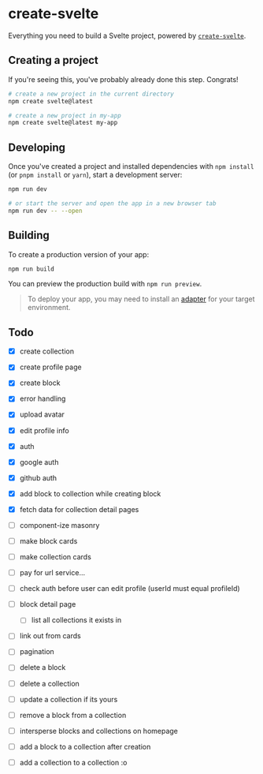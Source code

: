 # create-svelte

Everything you need to build a Svelte project, powered by [`create-svelte`](https://github.com/sveltejs/kit/tree/master/packages/create-svelte).

## Creating a project

If you're seeing this, you've probably already done this step. Congrats!

```bash
# create a new project in the current directory
npm create svelte@latest

# create a new project in my-app
npm create svelte@latest my-app
```

## Developing

Once you've created a project and installed dependencies with `npm install` (or `pnpm install` or `yarn`), start a development server:

```bash
npm run dev

# or start the server and open the app in a new browser tab
npm run dev -- --open
```

## Building

To create a production version of your app:

```bash
npm run build
```

You can preview the production build with `npm run preview`.

> To deploy your app, you may need to install an [adapter](https://kit.svelte.dev/docs/adapters) for your target environment.


## Todo
- [x] create collection
- [x] create profile page
- [x] create block
- [x] error handling
- [x] upload avatar
- [x] edit profile info
- [x] auth
- [x] google auth
- [x] github auth
- [x] add block to collection while creating block
- [x] fetch data for collection detail pages
- [ ] component-ize masonry
- [ ] make block cards
- [ ] make collection cards
- [ ] pay for url service...
- [ ] check auth before user can edit profile (userId must equal profileId)
- [ ] block detail page
  - [ ] list all collections it exists in
- [ ] link out from cards
- [ ] pagination
- [ ] delete a block
- [ ] delete a collection
- [ ] update a collection if its yours
- [ ] remove a block from a collection
- [ ] intersperse blocks and collections on homepage
- [ ] add a block to a collection after creation
- [ ] add a collection to a collection :o

